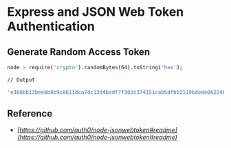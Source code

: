 # Express and JSON Web Token Authentication


## Generate Random Access Token

```bash
node > require('crypto').randomBytes(64).toString('hex');

// Output

'e366bb13beebb0b9c8611dca7dc13d4badf7f303c374151cab5dfbb21196dede06224b3a210fdbd6f9392ac906b0f0662ff3480ea62c6374078928af177db161'
```

## Reference

* *[https://github.com/auth0/node-jsonwebtoken#readme](https://github.com/auth0/node-jsonwebtoken#readme)*